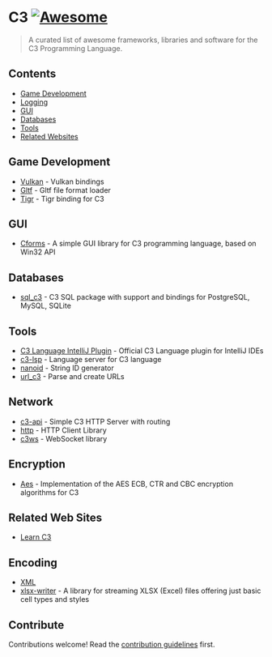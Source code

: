 # C3 [![Awesome](https://awesome.re/badge.svg)](https://awesome.re)

> A curated list of awesome frameworks, libraries and software for the C3 Programming Language.


## Contents

- [Game Development](#game-development)
- [Logging](#logging)
- [GUI](#gui)
- [Databases](#databases)
- [Tools](#tools)
- [Related Websites](#related-web-sites)

## Game Development

- [Vulkan](https://github.com/tonis2/Vulkan.c3) - Vulkan bindings
- [Gltf](https://github.com/tonis2/gltf.c3) - Gltf file format loader
- [Tigr](https://github.com/c3lang/vendor/tree/main/libraries/tigr.c3l) - Tigr binding for C3

## GUI

- [Cforms](https://github.com/kcvinker/cforms) - A simple GUI library for C3 programming language, based on Win32 API

## Databases

- [sql_c3](https://github.com/louis77/sql_c3) - C3 SQL package with support and bindings for PostgreSQL, MySQL, SQLite

## Tools
- [C3 Language IntelliJ Plugin](https://plugins.jetbrains.com/plugin/21619-c3-language) - Official C3 Language plugin for IntelliJ IDEs
- [c3-lsp](https://github.com/pherrymason/c3-lsp) - Language server for C3 language
- [nanoid](https://github.com/fernandolguevara/nanoid.c3l) - String ID generator
- [url_c3](https://github.com/louis77/url_c3) - Parse and create URLs

## Network
- [c3-api](https://github.com/velikoss/c3-api) - Simple C3 HTTP Server with routing
- [http](https://github.com/tclesius/http.c3) - HTTP Client Library
- [c3ws](https://github.com/tsoding/c3ws) - WebSocket library

## Encryption
- [Aes](https://github.com/konimarti/aes.c3l) - Implementation of the AES ECB, CTR and CBC encryption algorithms for C3

## Related Web Sites

- [Learn C3](https://learn-c3.org/)

## Encoding

- [XML](https://github.com/tonis2/xml.c3)
- [xlsx-writer](https://github.com/radekm/xlsx-writer) - A library for streaming XLSX (Excel) files offering just basic cell types and styles

## Contribute

Contributions welcome! Read the [contribution guidelines](contributing.md) first.
